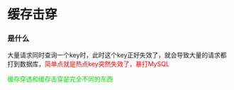 # 缓存击穿

### 是什么

大量请求同时查询一个key时，此时这个key正好失效了，就会导致大量的请求都打到数据库，<font color = 'red'>简单点就是热点key突然失效了，暴打MySQL</font>

<font color = 'gren'>缓存穿透和缓存击穿是完全不同的东西</font>

























